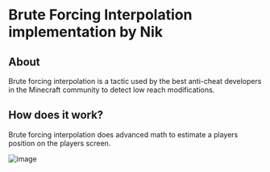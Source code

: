 # Brute Forcing Interpolation implementation by Nik

## About

Brute forcing interpolation is a tactic used by the best anti-cheat developers in the Minecraft community to detect low reach modifications.

## How does it work?

Brute forcing interpolation does advanced math to estimate a players position on the players screen.

![image](https://user-images.githubusercontent.com/50290580/122410309-79c11480-cf8c-11eb-95d6-14237c9587c5.png)
